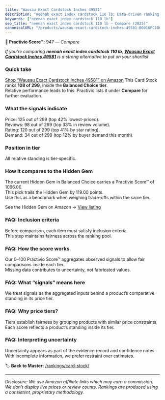 ```yaml
---
title: "Wausau Exact Cardstock Inches 49581"
description: "neenah exact index cardstock 110 lb: Data-driven ranking using the Practivio Score™. Positioned by quality, value, demand, findability, momentum."
keywords: ["neenah exact index cardstock 110 lb"]
seo_title: "neenah exact index cardstock 110 lb — Compare (2025)"
canonicalURL: "/products/wausau-exact-cardstock-inches-49581-B0016PC1OG/"
---
```


**🛒 Practivio Score™:** 947 — _Compare_


*If you're comparing **neenah exact index cardstock 110 lb**, **[Wausau Exact Cardstock Inches 49581](https://www.amazon.com/dp/B0016PC1OG?tag=practivio-20)** is a strong alternative to put on your shortlist.*
### Quick take
[Shop “Wausau Exact Cardstock Inches 49581” on Amazon](https://www.amazon.com/dp/B0016PC1OG?tag=practivio-20)
This Card Stock ranks **108 of 299**, inside the **Balanced Choice tier**.  
Relative performance leads to this: Practivio lists it under **Compare** for further evaluation.

### What the signals indicate
Price: 125 out of 299 (top 42% lowest-priced).  
Reviews: 98 out of 299 (top 33% in review volume).  
Rating: 120 out of 299 (top 41% by star rating).  
Demand: 34 out of 299 (top 12% by buyer demand this month).

### Position in tier
All relative standing is tier-specific.

### How it compares to the Hidden Gem
The current Hidden Gem in Balanced Choice carries a Practivio Score™ of 1066.00.  
This pick trails the Hidden Gem by 119.00 points.  
Use this as a benchmark when weighing trade-offs within the same tier.  

See the Hidden Gem on Amazon → [View listing](https://www.amazon.com/dp/B07QQ3L753?tag=practivio-20)

### FAQ: Inclusion criteria
Before comparison, each item must satisfy inclusion criteria.  
This step maintains fairness across the ranking pool.

### FAQ: How the score works
Our 0–100 Practivio Score™ aggregates observed signals to allow fair comparisons inside each tier.  
Missing data contributes to uncertainty, not fabricated values.

### FAQ: What “signals” means here
We treat signals as the aggregated inputs behind a product’s comparative standing in its price tier.

### FAQ: Why price tiers?
Tiers establish fairness by grouping products with similar price constraints.  
Each score reflects a product’s standing inside its tier.

### FAQ: Interpreting uncertainty
Uncertainty appears as part of the evidence record and confidence notes.  
With incomplete information, we prefer restraint over estimates.

<!-- Missing template for Compare/CompareWithinPriceClass -->


🏷️ **Back to Master:** [/rankings/card-stock/](/rankings/card-stock/)

---
_Disclosure: We use Amazon affiliate links which may earn a commission. We don’t display live prices or review counts. Rankings are produced using a consistent, proprietary methodology._
